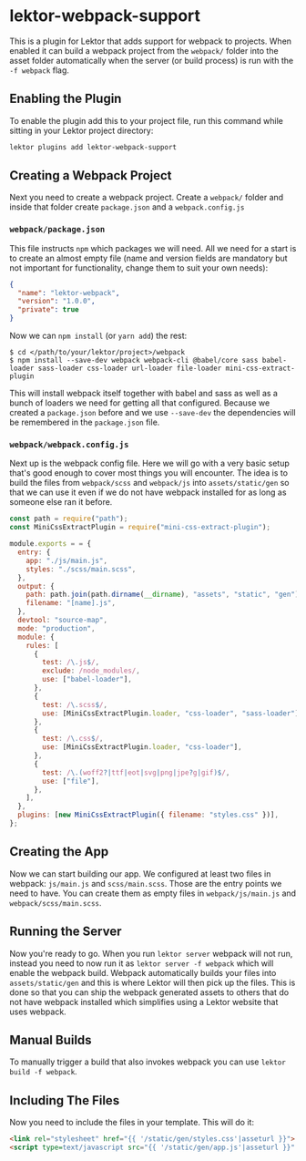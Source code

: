 # lektor-webpack-support

This is a plugin for Lektor that adds support for webpack to projects. When
enabled it can build a webpack project from the `webpack/` folder into the
asset folder automatically when the server (or build process) is run with
the `-f webpack` flag.

## Enabling the Plugin

To enable the plugin add this to your project file, run this command while
sitting in your Lektor project directory:

```bash
lektor plugins add lektor-webpack-support
```

## Creating a Webpack Project

Next you need to create a webpack project. Create a `webpack/` folder and
inside that folder create `package.json` and a `webpack.config.js`

### `webpack/package.json`

This file instructs `npm` which packages we will need. All we need for a
start is to create an almost empty file (name and version fields are mandatory
but not important for functionality, change them to suit your own needs):

```json
{
  "name": "lektor-webpack",
  "version": "1.0.0",
  "private": true
}
```

Now we can `npm install` (or `yarn add`) the rest:

```
$ cd </path/to/your/lektor/project>/webpack
$ npm install --save-dev webpack webpack-cli @babel/core sass babel-loader sass-loader css-loader url-loader file-loader mini-css-extract-plugin
```

This will install webpack itself together with babel and sass as well as
a bunch of loaders we need for getting all that configured. Because we
created a `package.json` before and we use `--save-dev` the dependencies
will be remembered in the `package.json` file.

### `webpack/webpack.config.js`

Next up is the webpack config file. Here we will go with a very basic
setup that's good enough to cover most things you will encounter. The
idea is to build the files from `webpack/scss` and `webpack/js` into
`assets/static/gen` so that we can use it even if we do not have webpack
installed for as long as someone else ran it before.

```javascript
const path = require("path");
const MiniCssExtractPlugin = require("mini-css-extract-plugin");

module.exports = = {
  entry: {
    app: "./js/main.js",
    styles: "./scss/main.scss",
  },
  output: {
    path: path.join(path.dirname(__dirname), "assets", "static", "gen"),
    filename: "[name].js",
  },
  devtool: "source-map",
  mode: "production",
  module: {
    rules: [
      {
        test: /\.js$/,
        exclude: /node_modules/,
        use: ["babel-loader"],
      },
      {
        test: /\.scss$/,
        use: [MiniCssExtractPlugin.loader, "css-loader", "sass-loader"],
      },
      {
        test: /\.css$/,
        use: [MiniCssExtractPlugin.loader, "css-loader"],
      },
      {
        test: /\.(woff2?|ttf|eot|svg|png|jpe?g|gif)$/,
        use: ["file"],
      },
    ],
  },
  plugins: [new MiniCssExtractPlugin({ filename: "styles.css" })],
};
```

## Creating the App

Now we can start building our app. We configured at least two files
in webpack: `js/main.js` and `scss/main.scss`. Those are the entry
points we need to have. You can create them as empty files in
`webpack/js/main.js` and `webpack/scss/main.scss`.

## Running the Server

Now you're ready to go. When you run `lektor server` webpack will not
run, instead you need to now run it as `lektor server -f webpack` which
will enable the webpack build. Webpack automatically builds your files
into `assets/static/gen` and this is where Lektor will then pick up the
files. This is done so that you can ship the webpack generated assets
to others that do not have webpack installed which simplifies using a
Lektor website that uses webpack.

## Manual Builds

To manually trigger a build that also invokes webpack you can use
`lektor build -f webpack`.

## Including The Files

Now you need to include the files in your template. This will do it:

```html
<link rel="stylesheet" href="{{ '/static/gen/styles.css'|asseturl }}">
<script type=text/javascript src="{{ '/static/gen/app.js'|asseturl }}" charset="utf-8"></script>
```
